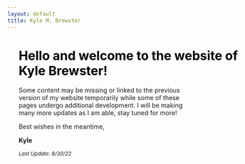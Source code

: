 ```yaml
---
layout: default
title: Kyle M. Brewster
---
```

<html>
    <style>
        .welcoming {
            text-align: left;
            position: relative;
            display: inline-block;
            left: 5%;
	    right: 5%;
	    width: 80%;
        }
    </style>
<body>
    <h1 style="color: black;
        left: 5%; position: relative;">
        Hello and welcome to the website of Kyle Brewster!
    </h1>
    <div class="welcoming">
Some content may be missing or linked to the previous version of my website temporarily while some of these pages undergo additional development. I will be making many more updates as I am able, stay tuned for more!
		<div>
        <p>Best wishes in the meantime,</p>
<p><strong>Kyle</strong></p>
<p><em><sub>Last Update: 8/30/22</sub></em></p>
        </div>
    </div>
</body>
</html>










